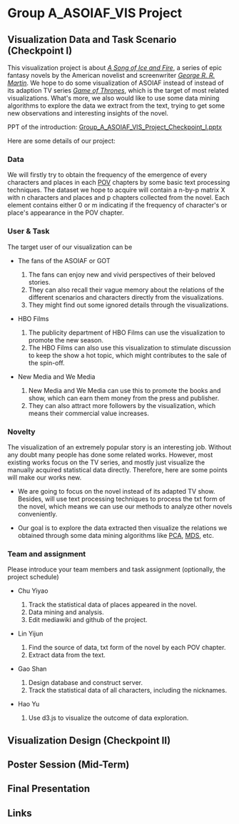 # Group A_ASOIAF_VIS Project

## Visualization Data and Task Scenario (Checkpoint I)

This visualization project is about [*A Song of Ice and Fire*](https://en.wikipedia.org/wiki/A_Song_of_Ice_and_Fire), a series of epic fantasy novels by the American novelist and screenwriter [*George R. R. Martin*](https://en.wikipedia.org/wiki/George_R._R._Martin). We hope to do some visualization of ASOIAF instead of instead of its adaption TV series [*Game of Thrones*](https://en.wikipedia.org/wiki/Game_of_Thrones), which is the target of most related visualizations. What's more, we also would like to use some data mining algorithms to explore the data we extract from the text, trying to get some new observations and interesting insights of the novel. 

PPT of the introduction: [Group_A_ASOIAF_VIS_Project_Checkpoint_I.pptx](http://ddl.escience.cn/f/BdPz)

Here are some details of our project:

### Data

We will firstly try to obtain the frequency of the emergence of every characters and places in each [POV](https://en.wikipedia.org/wiki/Narration) chapters by some basic text processing techniques. The dataset we hope to acquire will contain a n-by-p matrix X with n characters and places and p chapters collected from the novel. Each element contains either 0 or m indicating if the frequency of character's or place's appearance in the POV chapter.

### User & Task

The target user of our visualization can be

* The fans of the ASOIAF or GOT
  1. The fans can enjoy new and vivid perspectives of their beloved stories. 
  2. They can also recall their vague memory about the relations of the different scenarios and characters directly from the visualizations.
  3. They might find out some ignored details through the visualizations.

* HBO Films
  1. The publicity department of HBO Films can use the visualization to promote the new season.
  2. The HBO Films can also use this visualization to stimulate discussion to keep the show a hot topic, which might contributes to the sale of the spin-off. 

* New Media and We Media
  1. New Media and We Media can use this to promote the books and show, which can earn them money from the press and publisher.
  2. They can also attract more followers by the visualization, which means their commercial value increases.

### Novelty

The visualization of an extremely popular story is an interesting job. Without any doubt many people has done some related works. However, most existing works focus on the TV series, and mostly just visualize the manually acquired statistical data directly. Therefore, here are some points will make our works new.

* We are going to focus on the novel instead of its adapted TV show. Besides, will use text processing techniques to process the txt form of the novel, which means we can use our methods to analyze other novels conveniently.

* Our goal is to explore the data extracted then visualize the relations we obtained through some data mining algorithms like [PCA](https://en.wikipedia.org/wiki/Principal_component_analysis), [MDS](https://en.wikipedia.org/wiki/Multidimensional_scaling), etc.

### Team and assignment

Please introduce your team members and task assignment (optionally, the project schedule)

* Chu Yiyao
  1. Track the statistical data of places appeared in the novel.
  2. Data mining and analysis.
  3. Edit mediawiki and github of the project.

* Lin Yijun
  1. Find the source of data, txt form of the novel by each POV chapter.
  2. Extract data from the text.

* Gao Shan
  1. Design database and construct server.
  2. Track the statistical data of all characters, including the nicknames.

* Hao Yu
  1. Use d3.js to visualize the outcome of data exploration.



## Visualization Design (Checkpoint II)

## Poster Session (Mid-Term)

## Final Presentation

## Links

